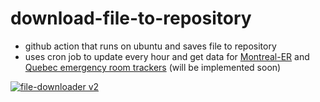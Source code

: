 # download-file-to-repository
* github action that runs on ubuntu and saves file to repository
* uses cron job to update every hour and get data for <a href = "https://github.com/jlomako/Montreal-ER">Montreal-ER</a> and <a href="https://github.com/jlomako/quebec-emergency-rooms">Quebec emergency room trackers</a> (will be implemented soon)

[![file-downloader v2](https://github.com/jlomako/download-file-to-repository/actions/workflows/file-downloaderV2.yml/badge.svg)](https://github.com/jlomako/download-file-to-repository/actions/workflows/file-downloaderV2.yml)
